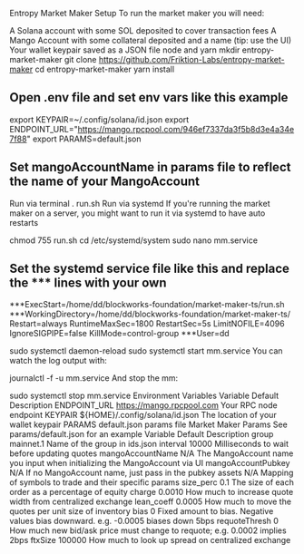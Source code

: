 Entropy Market Maker
Setup
To run the market maker you will need:

A Solana account with some SOL deposited to cover transaction fees
A Mango Account with some collateral deposited and a name (tip: use the UI)
Your wallet keypair saved as a JSON file
node and yarn
mkdir entropy-market-maker
git clone https://github.com/Friktion-Labs/entropy-market-maker
cd entropy-market-maker
yarn install

## Open .env file and set env vars like this example ##
export KEYPAIR=~/.config/solana/id.json
export ENDPOINT_URL="https://mango.rpcpool.com/946ef7337da3f5b8d3e4a34e7f88"
export PARAMS=default.json

## Set mangoAccountName in params file to reflect the name of your MangoAccount
Run via terminal
. run.sh
Run via systemd
If you're running the market maker on a server, you might want to run it via systemd to have auto restarts

chmod 755 run.sh
cd /etc/systemd/system
sudo nano mm.service

## Set the systemd service file like this and replace the *** lines with your own
***ExecStart=/home/dd/blockworks-foundation/market-maker-ts/run.sh
***WorkingDirectory=/home/dd/blockworks-foundation/market-maker-ts/
Restart=always
RuntimeMaxSec=1800
RestartSec=5s
LimitNOFILE=4096
IgnoreSIGPIPE=false
KillMode=control-group
***User=dd

sudo systemctl daemon-reload
sudo systemctl start mm.service
You can watch the log output with:

journalctl -f -u mm.service
And stop the mm:

sudo systemctl stop mm.service
Environment Variables
Variable	Default	Description
ENDPOINT_URL	https://mango.rpcpool.com	Your RPC node endpoint
KEYPAIR	${HOME}/.config/solana/id.json	The location of your wallet keypair
PARAMS	default.json	params file
Market Maker Params
See params/default.json for an example
Variable	Default	Description
group	mainnet.1	Name of the group in ids.json
interval	10000	Milliseconds to wait before updating quotes
mangoAccountName	N/A	The MangoAccount name you input when initializing the MangoAccount via UI
mangoAccountPubkey	N/A	If no MangoAccount name, just pass in the pubkey
assets	N/A	Mapping of symbols to trade and their specific params
size_perc	0.1	The size of each order as a percentage of equity
charge	0.0010	How much to increase quote width from centralized exchange
lean_coeff	0.0005	How much to move the quotes per unit size of inventory
bias	0	Fixed amount to bias. Negative values bias downward. e.g. -0.0005 biases down 5bps
requoteThresh	0	How much new bid/ask price must change to requote; e.g. 0.0002 implies 2bps
ftxSize	100000	How much to look up spread on centralized exchange
